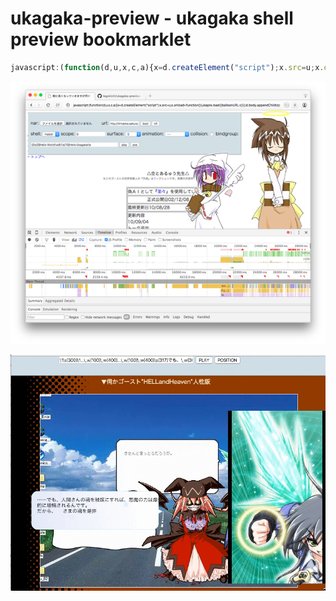 # ukagaka-preview - ukagaka shell preview bookmarklet

```js
javascript:(function(d,u,x,c,a){x=d.createElement("script");x.src=u;x.onload=function(){ukapre.load({balloonURL:c})};d.body.appendChild(x);}(document,"https://legokichi.github.io/ukagaka-preview/ukapre.js",null));
```

![screenshot](https://raw.githubusercontent.com/legokichi/ukagaka-preview/master/screenshot.png)

![screenshot](https://raw.githubusercontent.com/legokichi/ukagaka-preview/master/screenshot.gif)
